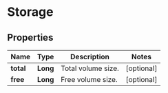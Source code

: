 
# Storage

## Properties
Name | Type | Description | Notes
------------ | ------------- | ------------- | -------------
**total** | **Long** | Total volume size. |  [optional]
**free** | **Long** | Free volume size. |  [optional]



